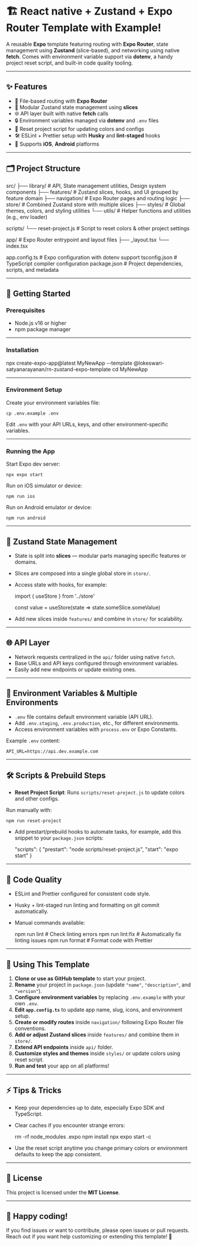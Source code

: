 # 🏗️ React native + Zustand + Expo Router Template with Example!

A reusable **Expo** template featuring routing with **Expo Router**, state management using **Zustand** (slice-based), and networking using native **fetch**. Comes with environment variable support via **dotenv**, a handy project reset script, and built-in code quality tooling.

---

## ✨ Features

- 🚀 File-based routing with **Expo Router**
- 🧠 Modular Zustand state management using **slices**
- 🌐 API layer built with native **fetch** calls
- 🔒 Environment variables managed via **dotenv** and `.env` files
- 🔄 Reset project script for updating colors and configs
- 🛠 ESLint + Prettier setup with **Husky** and **lint-staged** hooks
- 📱 Supports **iOS**, **Android** platforms

---

## 🗂 Project Structure

src/
├── library/ # API, State management utilities, Design system components
├── features/ # Zustand slices, hooks, and UI grouped by feature domain
├── navigation/ # Expo Router pages and routing logic
├── store/ # Combined Zustand store with multiple slices
├── styles/ # Global themes, colors, and styling utilities
└── utils/ # Helper functions and utilities (e.g., env loader)

scripts/
└── reset-project.js # Script to reset colors & other project settings

app/ # Expo Router entrypoint and layout files
├── \_layout.tsx
└── index.tsx

app.config.ts # Expo configuration with dotenv support
tsconfig.json # TypeScript compiler configuration
package.json # Project dependencies, scripts, and metadata

---

## 🚀 Getting Started

### Prerequisites

- Node.js v16 or higher
- npm package manager

---

### Installation

npx create-expo-app@latest MyNewApp --template @lokeswari-satyanarayanan/rn-zustand-expo-template
cd MyNewApp

---

### Environment Setup

Create your environment variables file:

    cp .env.example .env

Edit `.env` with your API URLs, keys, and other environment-specific variables.

---

### Running the App

Start Expo dev server:

    npx expo start

Run on iOS simulator or device:

    npm run ios

Run on Android emulator or device:

    npm run android

---

## 🧩 Zustand State Management

- State is split into **slices** — modular parts managing specific features or domains.
- Slices are composed into a single global store in `store/`.
- Access state with hooks, for example:

  import { useStore } from '../store'

  const value = useStore(state => state.someSlice.someValue)

- Add new slices inside `features/` and combine in `store/` for scalability.

---

## 🌐 API Layer

- Network requests centralized in the `api/` folder using native `fetch`.
- Base URLs and API keys configured through environment variables.
- Easily add new endpoints or update existing ones.

---

## 🔧 Environment Variables & Multiple Environments

- `.env` file contains default environment variable (API URL).
- Add `.env.staging`, `.env.production`, etc., for different environments.
- Access environment variables with `process.env` or Expo Constants.

Example `.env` content:

    API_URL=https://api.dev.example.com

---

## 🛠 Scripts & Prebuild Steps

- **Reset Project Script**: Runs `scripts/reset-project.js` to update colors and other configs.

Run manually with:

    npm run reset-project

- Add prestart/prebuild hooks to automate tasks, for example, add this snippet to your `package.json` scripts:

  "scripts": {
  "prestart": "node scripts/reset-project.js",
  "start": "expo start"
  }

---

## 🧹 Code Quality

- ESLint and Prettier configured for consistent code style.
- Husky + lint-staged run linting and formatting on git commit automatically.
- Manual commands available:

  npm run lint # Check linting errors
  npm run lint:fix # Automatically fix linting issues
  npm run format # Format code with Prettier

---

## 📝 Using This Template

1. **Clone or use as GitHub template** to start your project.
2. **Rename** your project in `package.json` (update `"name"`, `"description"`, and `"version"`).
3. **Configure environment variables** by replacing `.env.example` with your own `.env`.
4. **Edit `app.config.ts`** to update app name, slug, icons, and environment setup.
5. **Create or modify routes** inside `navigation/` following Expo Router file conventions.
6. **Add or adjust Zustand slices** inside `features/` and combine them in `store/`.
7. **Extend API endpoints** inside `api/` folder.
8. **Customize styles and themes** inside `styles/` or update colors using reset script.
9. **Run and test** your app on all platforms!

---

## ⚡ Tips & Tricks

- Keep your dependencies up to date, especially Expo SDK and TypeScript.
- Clear caches if you encounter strange errors:

  rm -rf node_modules .expo
  npm install
  npx expo start -c

- Use the reset script anytime you change primary colors or environment defaults to keep the app consistent.

---

## 📜 License

This project is licensed under the **MIT License**.

---

## 🙌 Happy coding!

If you find issues or want to contribute, please open issues or pull requests. Reach out if you want help customizing or extending this template! 🚀
